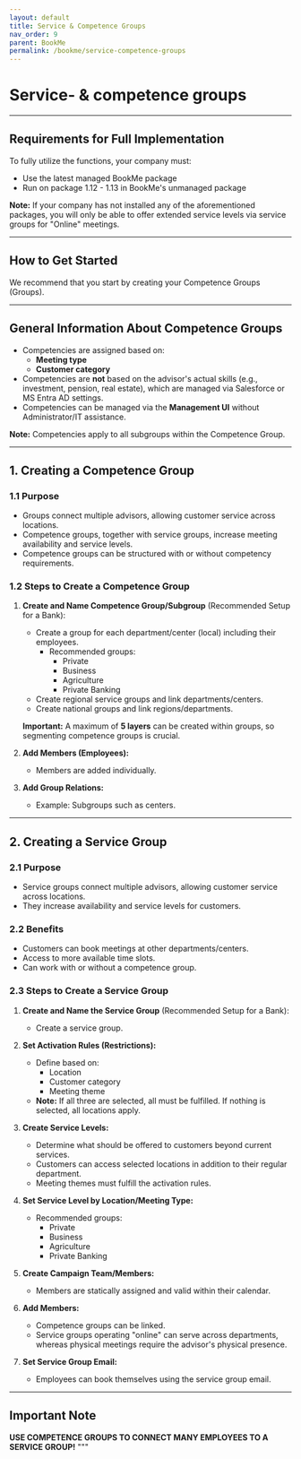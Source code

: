 ```yaml
---
layout: default
title: Service & Competence Groups
nav_order: 9
parent: BookMe
permalink: /bookme/service-competence-groups
---
```


# Service- &amp; competence groups

---

## Requirements for Full Implementation

To fully utilize the functions, your company must:

- Use the latest managed BookMe package 
- Run on package 1.12 - 1.13 in BookMe's unmanaged package

**Note:** If your company has not installed any of the aforementioned packages, you will only be able to offer extended service levels via service groups for "Online" meetings.

---

## How to Get Started

We recommend that you start by creating your Competence Groups (Groups).

---

## General Information About Competence Groups

- Competencies are assigned based on:
    - **Meeting type**
    - **Customer category**
- Competencies are **not** based on the advisor's actual skills (e.g., investment, pension, real estate), which are managed via Salesforce or MS Entra AD settings.
- Competencies can be managed via the **Management UI** without Administrator/IT assistance.

**Note:** Competencies apply to all subgroups within the Competence Group.

---

## 1. Creating a Competence Group

### 1.1 Purpose

- Groups connect multiple advisors, allowing customer service across locations.
- Competence groups, together with service groups, increase meeting availability and service levels.
- Competence groups can be structured with or without competency requirements.

### 1.2 Steps to Create a Competence Group

1. **Create and Name Competence Group/Subgroup** (Recommended Setup for a Bank):
    - Create a group for each department/center (local) including their employees.
        - Recommended groups:
            - Private
            - Business
            - Agriculture
            - Private Banking
    - Create regional service groups and link departments/centers.
    - Create national groups and link regions/departments.

    **Important:** A maximum of **5 layers** can be created within groups, so segmenting competence groups is crucial.

2. **Add Members (Employees):**

    - Members are added individually.

3. **Add Group Relations:**

    - Example: Subgroups such as centers.

---

## 2. Creating a Service Group

### 2.1 Purpose

- Service groups connect multiple advisors, allowing customer service across locations.
- They increase availability and service levels for customers.

### 2.2 Benefits

- Customers can book meetings at other departments/centers.
- Access to more available time slots.
- Can work with or without a competence group.

### 2.3 Steps to Create a Service Group

1. **Create and Name the Service Group** (Recommended Setup for a Bank):

    - Create a service group.

2. **Set Activation Rules (Restrictions):**

    - Define based on:
        - Location
        - Customer category
        - Meeting theme
    - **Note:** If all three are selected, all must be fulfilled. If nothing is selected, all locations apply.

3. **Create Service Levels:**

    - Determine what should be offered to customers beyond current services.
    - Customers can access selected locations in addition to their regular department.
    - Meeting themes must fulfill the activation rules.

4. **Set Service Level by Location/Meeting Type:**

    - Recommended groups:
        - Private
        - Business
        - Agriculture
        - Private Banking

5. **Create Campaign Team/Members:**

    - Members are statically assigned and valid within their calendar.

6. **Add Members:**

    - Competence groups can be linked.
    - Service groups operating "online" can serve across departments, whereas physical meetings require the advisor's physical presence.

7. **Set Service Group Email:**

    - Employees can book themselves using the service group email.

---

## Important Note

**USE COMPETENCE GROUPS TO CONNECT MANY EMPLOYEES TO A SERVICE GROUP!**
"""